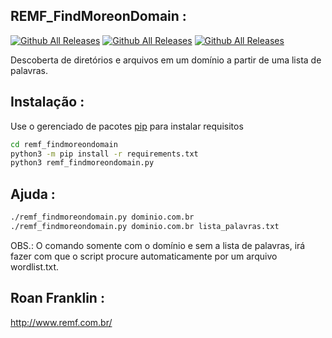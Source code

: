 ## REMF_FindMoreonDomain :
[![Github All Releases](https://img.shields.io/badge/REMF_FindMoreonDomain-versão%200.0.1-red)]()
[![Github All Releases](https://img.shields.io/badge/suporte-python%203.7%2F3.8%20%2B-brightgreen)]()
[![Github All Releases](https://img.shields.io/badge/platforma-windows%20%7C%20linux-lightgrey)]()

Descoberta de diretórios e arquivos em um domínio a partir de uma lista de palavras.

## Instalação :
Use o gerenciado de pacotes [pip](https://pip.pypa.io/en/stable/) para instalar requisitos
```bash
cd remf_findmoreondomain
python3 -m pip install -r requirements.txt
python3 remf_findmoreondomain.py 
```

## Ajuda :
```bash
./remf_findmoreondomain.py dominio.com.br
./remf_findmoreondomain.py dominio.com.br lista_palavras.txt
```
OBS.: O comando somente com o domínio e sem a lista de palavras, irá fazer com que o script procure automaticamente por um arquivo wordlist.txt.

## Roan Franklin :
http://www.remf.com.br/
